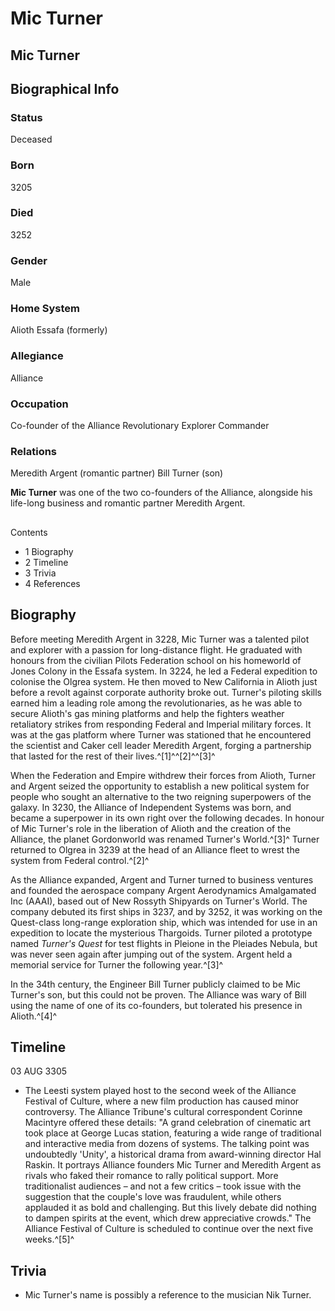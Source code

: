 # Mic Turner
## Mic Turner

		

## Biographical Info

### Status

Deceased

### Born

3205

### Died

3252

### Gender

Male

### Home System

Alioth
Essafa (formerly)

### Allegiance

Alliance

### Occupation

Co-founder of the Alliance
Revolutionary
Explorer
Commander

### Relations

Meredith Argent (romantic partner)
Bill Turner (son)

**Mic Turner** was one of the two co-founders of the Alliance, alongside his life-long business and romantic partner Meredith Argent.

## 

Contents

- 1 Biography
- 2 Timeline
- 3 Trivia
- 4 References

## Biography

Before meeting Meredith Argent in 3228, Mic Turner was a talented pilot and explorer with a passion for long-distance flight. He graduated with honours from the civilian Pilots Federation school on his homeworld of Jones Colony in the Essafa system. In 3224, he led a Federal expedition to colonise the Olgrea system. He then moved to New California in Alioth just before a revolt against corporate authority broke out. Turner's piloting skills earned him a leading role among the revolutionaries, as he was able to secure Alioth's gas mining platforms and help the fighters weather retaliatory strikes from responding Federal and Imperial military forces. It was at the gas platform where Turner was stationed that he encountered the scientist and Caker cell leader Meredith Argent, forging a partnership that lasted for the rest of their lives.^[1]^^[2]^^[3]^

When the Federation and Empire withdrew their forces from Alioth, Turner and Argent seized the opportunity to establish a new political system for people who sought an alternative to the two reigning superpowers of the galaxy. In 3230, the Alliance of Independent Systems was born, and became a superpower in its own right over the following decades. In honour of Mic Turner's role in the liberation of Alioth and the creation of the Alliance, the planet Gordonworld was renamed Turner's World.^[3]^ Turner returned to Olgrea in 3239 at the head of an Alliance fleet to wrest the system from Federal control.^[2]^

As the Alliance expanded, Argent and Turner turned to business ventures and founded the aerospace company Argent Aerodynamics Amalgamated Inc (AAAI), based out of New Rossyth Shipyards on Turner's World. The company debuted its first ships in 3237, and by 3252, it was working on the Quest-class long-range exploration ship, which was intended for use in an expedition to locate the mysterious Thargoids. Turner piloted a prototype named *Turner's Quest* for test flights in Pleione in the Pleiades Nebula, but was never seen again after jumping out of the system. Argent held a memorial service for Turner the following year.^[3]^

In the 34th century, the Engineer Bill Turner publicly claimed to be Mic Turner's son, but this could not be proven. The Alliance was wary of Bill using the name of one of its co-founders, but tolerated his presence in Alioth.^[4]^

## Timeline

03 AUG 3305

- The Leesti system played host to the second week of the Alliance Festival of Culture, where a new film production has caused minor controversy. The Alliance Tribune's cultural correspondent Corinne Macintyre offered these details: "A grand celebration of cinematic art took place at George Lucas station, featuring a wide range of traditional and interactive media from dozens of systems. The talking point was undoubtedly 'Unity', a historical drama from award-winning director Hal Raskin. It portrays Alliance founders Mic Turner and Meredith Argent as rivals who faked their romance to rally political support. More traditionalist audiences – and not a few critics – took issue with the suggestion that the couple's love was fraudulent, while others applauded it as bold and challenging. But this lively debate did nothing to dampen spirits at the event, which drew appreciative crowds." The Alliance Festival of Culture is scheduled to continue over the next five weeks.^[5]^

## Trivia

- Mic Turner's name is possibly a reference to the musician Nik Turner.